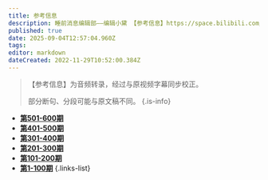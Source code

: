 ```yaml
---
title: 参考信息
description: 睡前消息编辑部——编辑小黛 【参考信息】https://space.bilibili.com/1556651916
published: true
date: 2025-09-04T12:57:04.960Z
tags: 
editor: markdown
dateCreated: 2022-11-29T10:52:00.384Z
---
```


> 【参考信息】为音频转录，经过与原视频字幕同步校正。
> 
> 部分断句、分段可能与原文稿不同。
{.is-info}


- [**第501-600期**](./reference/501-600.md)
- [**第401-500期**](./reference/401-500.md)
- [**第301-400期**](./reference/301-400.md)
- [**第201-300期**](./reference/201-300.md)
- [**第101-200期**](./reference/101-200.md)
- [**第1-100期**](./reference/1-100.md)
{.links-list}